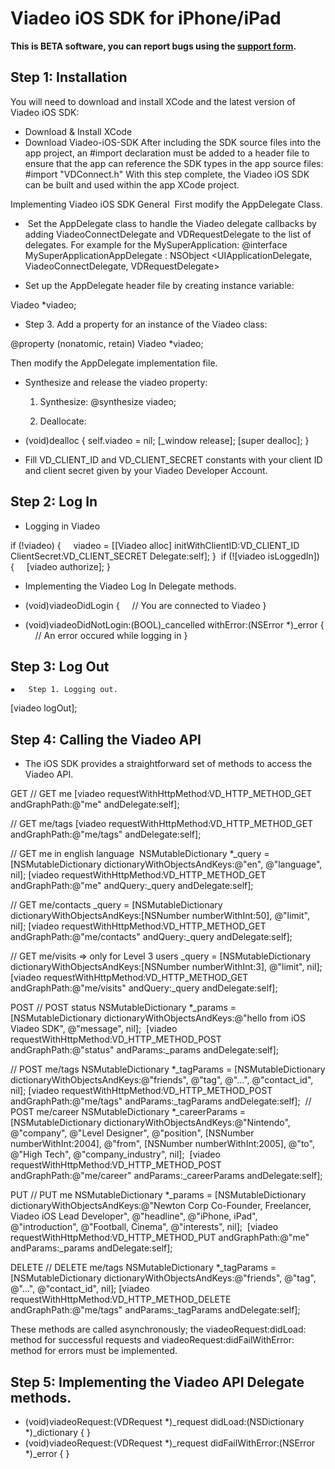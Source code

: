 # Viadeo iOS SDK for iPhone/iPad

**This is BETA software, you can report bugs using the [support form](http://dev.viadeo.com/technical-support/).**

## Step 1: Installation

You will need to download and install XCode and the latest version of Viadeo iOS SDK:
* Download & Install XCode
* Download Viadeo-iOS-SDK
After including the SDK source files into the app project, an #import declaration must be added to a header file to ensure that the app can reference the SDK types in the app source files: #import "VDConnect.h"
With this step complete, the Viadeo iOS SDK can be built and used within the app XCode project.

Implementing Viadeo iOS SDK
General
 First modify the AppDelegate Class.

*  Set the AppDelegate class to handle the Viadeo delegate callbacks by adding ViadeoConnectDelegate and VDRequestDelegate to the list of delegates. For example for the MySuperApplication:
@interface MySuperApplicationAppDelegate : NSObject <UIApplicationDelegate, ViadeoConnectDelegate, VDRequestDelegate>

* Set up the AppDelegate header file by creating instance variable:

Viadeo *viadeo;

* Step 3. Add a property for an instance of the Viadeo class:

@property (nonatomic, retain) Viadeo *viadeo;

Then modify the AppDelegate implementation file.

* Synthesize and release the viadeo property:

	1.	Synthesize: @synthesize viadeo;

	2.	Deallocate:

- (void)dealloc { self.viadeo = nil; [_window release]; [super dealloc]; }

* Fill VD_CLIENT_ID and VD_CLIENT_SECRET constants with your client ID and client secret given by your Viadeo Developer Account.


## Step 2: Log In

* Logging in Viadeo

if (!viadeo) {     viadeo = [[Viadeo alloc] initWithClientID:VD_CLIENT_ID ClientSecret:VD_CLIENT_SECRET Delegate:self]; }  if (![viadeo isLoggedIn]) {     [viadeo authorize]; }

* Implementing the Viadeo Log In Delegate methods.

- (void)viadeoDidLogin {
    // You are connected to Viadeo
}

- (void)viadeoDidNotLogin:(BOOL)_cancelled withError:(NSError *)_error {
    // An error occured while logging in }


## Step 3: Log Out

	▪	Step 1. Logging out.
[viadeo logOut];


## Step 4: Calling the Viadeo API

* The iOS SDK provides a straightforward set of methods to access the Viadeo API.

GET
// GET me [viadeo requestWithHttpMethod:VD_HTTP_METHOD_GET andGraphPath:@"me" andDelegate:self];

// GET me/tags [viadeo requestWithHttpMethod:VD_HTTP_METHOD_GET andGraphPath:@"me/tags" andDelegate:self];

// GET me in english language  NSMutableDictionary *_query = [NSMutableDictionary dictionaryWithObjectsAndKeys:@"en", @"language", nil]; [viadeo requestWithHttpMethod:VD_HTTP_METHOD_GET andGraphPath:@"me" andQuery:_query andDelegate:self];

// GET me/contacts _query = [NSMutableDictionary dictionaryWithObjectsAndKeys:[NSNumber numberWithInt:50], @"limit", nil]; [viadeo requestWithHttpMethod:VD_HTTP_METHOD_GET andGraphPath:@"me/contacts" andQuery:_query andDelegate:self];

// GET me/visits => only for Level 3 users _query = [NSMutableDictionary dictionaryWithObjectsAndKeys:[NSNumber numberWithInt:3], @"limit", nil]; [viadeo requestWithHttpMethod:VD_HTTP_METHOD_GET andGraphPath:@"me/visits" andQuery:_query andDelegate:self];

POST
// POST status NSMutableDictionary *_params = [NSMutableDictionary dictionaryWithObjectsAndKeys:@"hello from iOS Viadeo SDK", @"message", nil];  [viadeo requestWithHttpMethod:VD_HTTP_METHOD_POST andGraphPath:@"status" andParams:_params andDelegate:self];

// POST me/tags NSMutableDictionary *_tagParams = [NSMutableDictionary dictionaryWithObjectsAndKeys:@"friends", @"tag", @"...", @"contact_id", nil]; [viadeo requestWithHttpMethod:VD_HTTP_METHOD_POST andGraphPath:@"me/tags" andParams:_tagParams andDelegate:self];
 // POST me/career NSMutableDictionary *_careerParams = [NSMutableDictionary dictionaryWithObjectsAndKeys:@"Nintendo", @"company", @"Level Designer", @"position", [NSNumber numberWithInt:2004], @"from", [NSNumber numberWithInt:2005], @"to", @"High Tech", @"company_industry", nil];  [viadeo requestWithHttpMethod:VD_HTTP_METHOD_POST andGraphPath:@"me/career" andParams:_careerParams andDelegate:self];

PUT
// PUT me NSMutableDictionary *_params = [NSMutableDictionary dictionaryWithObjectsAndKeys:@"Newton Corp Co-Founder, Freelancer, Viadeo iOS Lead Developer", @"headline", @"iPhone, iPad", @"introduction", @"Football, Cinema", @"interests", nil];  [viadeo requestWithHttpMethod:VD_HTTP_METHOD_PUT andGraphPath:@"me" andParams:_params andDelegate:self];

DELETE
// DELETE me/tags NSMutableDictionary *_tagParams = [NSMutableDictionary dictionaryWithObjectsAndKeys:@"friends", @"tag", @"...", @"contact_id", nil]; [viadeo requestWithHttpMethod:VD_HTTP_METHOD_DELETE andGraphPath:@"me/tags" andParams:_tagParams andDelegate:self];

These methods are called asynchronously; the viadeoRequest:didLoad: method for successful requests and viadeoRequest:didFailWithError: method for errors must be implemented.

## Step 5: Implementing the Viadeo API Delegate methods.

- (void)viadeoRequest:(VDRequest *)_request didLoad:(NSDictionary *)_dictionary { }
- (void)viadeoRequest:(VDRequest *)_request didFailWithError:(NSError *)_error { }
